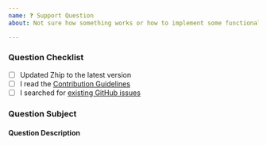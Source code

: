 ```yaml
---
name: ❓ Support Question
about: Not sure how something works or how to implement some functionality? Ask us here! (But please check the docs first 🙃)

---
```


### Question Checklist

- [ ] Updated Zhip to the latest version
- [ ] I read the [Contribution Guidelines](https://github.com/OpenZesame/Zhip/blob/develop/CONTRIBUTING.md)
- [ ] I searched for [existing GitHub issues](https://github.com/OpenZesame/Zhip/issues)

### Question Subject
<!-- What tool/action do you have a question about? -->
<!-- Is this a question about documentation? -->
<!-- Is this a question about a third party plugin? (If so, please go to the plugin repository first) -->

#### Question Description
<!-- Please include expected behavior and any relevant code samples with your question if possible -->